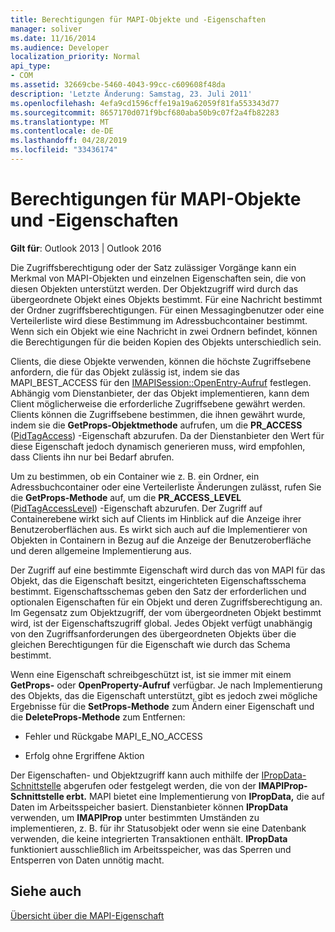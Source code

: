 ```yaml
---
title: Berechtigungen für MAPI-Objekte und -Eigenschaften
manager: soliver
ms.date: 11/16/2014
ms.audience: Developer
localization_priority: Normal
api_type:
- COM
ms.assetid: 32669cbe-5460-4043-99cc-c609608f48da
description: 'Letzte Änderung: Samstag, 23. Juli 2011'
ms.openlocfilehash: 4efa9cd1596cffe19a19a62059f81fa553343d77
ms.sourcegitcommit: 8657170d071f9bcf680aba50b9c07f2a4fb82283
ms.translationtype: MT
ms.contentlocale: de-DE
ms.lasthandoff: 04/28/2019
ms.locfileid: "33436174"
---
```

# <a name="permissions-for-mapi-objects-and-properties"></a>Berechtigungen für MAPI-Objekte und -Eigenschaften

  
  
**Gilt für**: Outlook 2013 | Outlook 2016 
  
Die Zugriffsberechtigung oder der Satz zulässiger Vorgänge kann ein Merkmal von MAPI-Objekten und einzelnen Eigenschaften sein, die von diesen Objekten unterstützt werden. Der Objektzugriff wird durch das übergeordnete Objekt eines Objekts bestimmt. Für eine Nachricht bestimmt der Ordner zugriffsberechtigungen. Für einen Messagingbenutzer oder eine Verteilerliste wird diese Bestimmung im Adressbuchcontainer bestimmt. Wenn sich ein Objekt wie eine Nachricht in zwei Ordnern befindet, können die Berechtigungen für die beiden Kopien des Objekts unterschiedlich sein. 
  
Clients, die diese Objekte verwenden, können die höchste Zugriffsebene anfordern, die für das Objekt zulässig ist, indem sie das MAPI_BEST_ACCESS für den [IMAPISession::OpenEntry-Aufruf](imapisession-openentry.md) festlegen. Abhängig vom Dienstanbieter, der das Objekt implementieren, kann dem Client möglicherweise die erforderliche Zugriffsebene gewährt werden. Clients können die Zugriffsebene bestimmen, die ihnen gewährt wurde, indem sie die **GetProps-Objektmethode** aufrufen, um die **PR_ACCESS** ([PidTagAccess](pidtagaccess-canonical-property.md)) -Eigenschaft abzurufen. Da der Dienstanbieter den Wert für diese Eigenschaft jedoch dynamisch generieren muss, wird empfohlen, dass Clients ihn nur bei Bedarf abrufen. 
  
Um zu bestimmen, ob ein Container wie z. B. ein Ordner, ein Adressbuchcontainer oder eine Verteilerliste Änderungen zulässt, rufen Sie die **GetProps-Methode** auf, um die **PR_ACCESS_LEVEL** ([PidTagAccessLevel](pidtagaccesslevel-canonical-property.md)) -Eigenschaft abzurufen. Der Zugriff auf Containerebene wirkt sich auf Clients im Hinblick auf die Anzeige ihrer Benutzeroberflächen aus. Es wirkt sich auch auf die Implementierer von Objekten in Containern in Bezug auf die Anzeige der Benutzeroberfläche und deren allgemeine Implementierung aus. 
  
Der Zugriff auf eine bestimmte Eigenschaft wird durch das von MAPI für das Objekt, das die Eigenschaft besitzt, eingerichteten Eigenschaftsschema bestimmt. Eigenschaftsschemas geben den Satz der erforderlichen und optionalen Eigenschaften für ein Objekt und deren Zugriffsberechtigung an. Im Gegensatz zum Objektzugriff, der vom übergeordneten Objekt bestimmt wird, ist der Eigenschaftszugriff global. Jedes Objekt verfügt unabhängig von den Zugriffsanforderungen des übergeordneten Objekts über die gleichen Berechtigungen für die Eigenschaft wie durch das Schema bestimmt.
  
Wenn eine Eigenschaft schreibgeschützt ist, ist sie immer mit einem **GetProps-** oder **OpenProperty-Aufruf** verfügbar. Je nach Implementierung des Objekts, das die Eigenschaft unterstützt, gibt es jedoch zwei mögliche Ergebnisse für die **SetProps-Methode** zum Ändern einer Eigenschaft und die **DeleteProps-Methode** zum Entfernen: 
  
- Fehler und Rückgabe MAPI_E_NO_ACCESS
    
- Erfolg ohne Ergriffene Aktion
    
Der Eigenschaften- und Objektzugriff kann auch mithilfe der [IPropData-Schnittstelle](ipropdataimapiprop.md) abgerufen oder festgelegt werden, die von der **IMAPIProp-Schnittstelle erbt.** MAPI bietet eine Implementierung von **IPropData,** die auf Daten im Arbeitsspeicher basiert. Dienstanbieter können **IPropData** verwenden, um **IMAPIProp** unter bestimmten Umständen zu implementieren, z. B. für ihr Statusobjekt oder wenn sie eine Datenbank verwenden, die keine integrierten Transaktionen enthält. **IPropData** funktioniert ausschließlich im Arbeitsspeicher, was das Sperren und Entsperren von Daten unnötig macht. 
  
## <a name="see-also"></a>Siehe auch



[Übersicht über die MAPI-Eigenschaft](mapi-property-overview.md)

